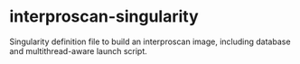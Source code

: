 # interproscan-singularity
Singularity definition file to build an interproscan image, including database and multithread-aware launch script.
